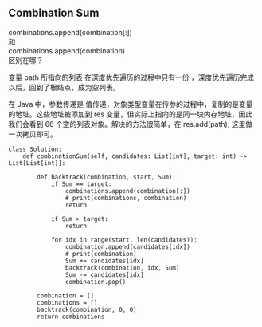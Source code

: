 ## Combination Sum


combinations.append(combination[:])  
和  
combinations.append(combination)  
区别在哪？


变量 path 所指向的列表 在深度优先遍历的过程中只有一份 ，深度优先遍历完成以后，回到了根结点，成为空列表。

在 Java 中，参数传递是 值传递，对象类型变量在传参的过程中，复制的是变量的地址。这些地址被添加到 res 变量，但实际上指向的是同一块内存地址，因此我们会看到 66 个空的列表对象。解决的方法很简单，在 res.add(path); 这里做一次拷贝即可。



```
class Solution:
    def combinationSum(self, candidates: List[int], target: int) -> List[List[int]]:

        def backtrack(combination, start, Sum):
            if Sum == target:
                combinations.append(combination[:])
                # print(combinations, combination)
                return
            
            if Sum > target:
                return
            
            for idx in range(start, len(candidates)):
                combination.append(candidates[idx])
                # print(combination)
                Sum += candidates[idx]
                backtrack(combination, idx, Sum)
                Sum -= candidates[idx]
                combination.pop()

        combination = []
        combinations = []
        backtrack(combination, 0, 0)
        return combinations
```